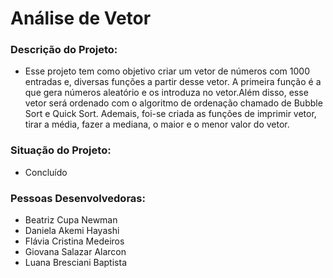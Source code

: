 # Análise de Vetor

### Descrição do Projeto:
-  Esse projeto tem como objetivo criar um vetor de números com 1000 entradas e, diversas funções a partir desse vetor. A primeira função é a que gera números aleatório e os introduza no vetor.Além disso, esse vetor será ordenado com o algoritmo de ordenação chamado de Bubble Sort e Quick Sort. Ademais, foi-se criada as funções de imprimir vetor, tirar a média, fazer a mediana, o maior e o menor valor do vetor. 

### Situação do Projeto: 
- Concluído

### Pessoas Desenvolvedoras: 
- Beatriz Cupa Newman
- Daniela Akemi Hayashi
- Flávia Cristina Medeiros
- Giovana Salazar Alarcon
- Luana Bresciani Baptista
